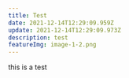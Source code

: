 ```yaml
---
title: Test
date: 2021-12-14T12:29:09.959Z
update: 2021-12-14T12:29:09.973Z
description: test
featureImg: image-1-2.png
---
```

this is a test
